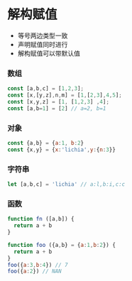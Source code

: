 # 解构赋值

- 等号两边类型一致
- 声明赋值同时进行
- 解构赋值可以带默认值

### 数组

```javascript
const [a,b,c] = [1,2,3];
const [x,[y,z],n,m] = [1,[2,3],4,5];
const [x,y,z] = [1, [1,2,3] ,4];
const [a,b=1] = [2] // a=2, b=1
```

### 对象

```javascript
const {a,b} = {a:1, b:2}
const {x,y} = {x:'lichia',y:{n:3}}
```

### 字符串

```javascript
let [a,b,c] = 'lichia' // a:l,b:i,c:c
```

### 函数

``` javascript
function fn ([a,b]) {
  return a + b
}

function foo ({a,b} = {a:1,b:2}) {
  return a + b
}
foo({a:3,b:4}) // 7
foo({a:2}) // NAN
```


